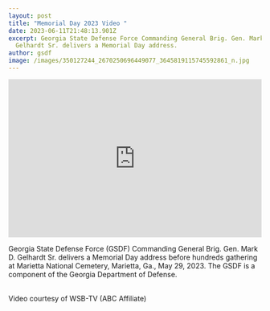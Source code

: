 ```yaml
---
layout: post
title: "Memorial Day 2023 Video "
date: 2023-06-11T21:48:13.901Z
excerpt: Georgia State Defense Force Commanding General Brig. Gen. Mark D.
  Gelhardt Sr. delivers a Memorial Day address.
author: gsdf
image: /images/350127244_2670250696449077_3645819115745592861_n.jpg
---
```

<iframe width="100%" height="315" src="https://www.youtube.com/embed/dEVSvPYckhk" title="YouTube video player" frameborder="0" allow="accelerometer; autoplay; clipboard-write; encrypted-media; gyroscope; picture-in-picture; web-share" allowfullscreen></iframe>

Georgia State Defense Force (GSDF) Commanding General Brig. Gen. Mark D. Gelhardt Sr. delivers a Memorial Day address before hundreds gathering at Marietta National Cemetery, Marietta, Ga., May 29, 2023. The GSDF is a component of the Georgia Department of Defense.

\
Video courtesy of WSB-TV (ABC Affiliate)